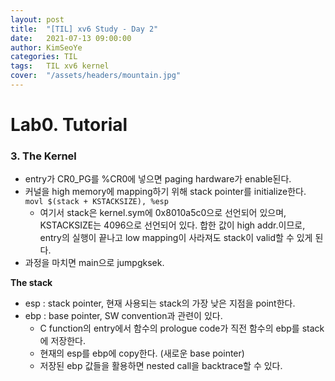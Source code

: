 ```yaml
---
layout: post
title:  "[TIL] xv6 Study - Day 2"
date:   2021-07-13 09:00:00
author: KimSeoYe
categories: TIL
tags:   TIL xv6 kernel
cover:  "/assets/headers/mountain.jpg"
---
```

# Lab0. Tutorial

### 3. The Kernel

- entry가 CR0_PG를 %CR0에 넣으면 paging hardware가 enable된다.
- 커널을 high memory에 mapping하기 위해 stack pointer를 initialize한다.
  `movl $(stack + KSTACKSIZE), %esp`
  - 여기서 stack은 kernel.sym에 0x8010a5c0으로 선언되어 있으며, KSTACKSIZE는 4096으로 선언되어 있다. 합한 값이 high addr.이므로, entry의 실행이 끝나고 low mapping이 사라져도 stack이 valid할 수 있게 된다.
- 과정을 마치면 main으로 jumpgksek.

**The stack**
- esp : stack pointer, 현재 사용되는 stack의 가장 낮은 지점을 point한다.
- ebp : base pointer, SW convention과 관련이 있다.
  - C function의 entry에서 함수의 prologue code가 직전 함수의 ebp를 stack에 저장한다.
  - 현재의 esp를 ebp에 copy한다. (새로운 base pointer)
  - 저장된 ebp 값들을 활용하면 nested call을 backtrace할 수 있다.